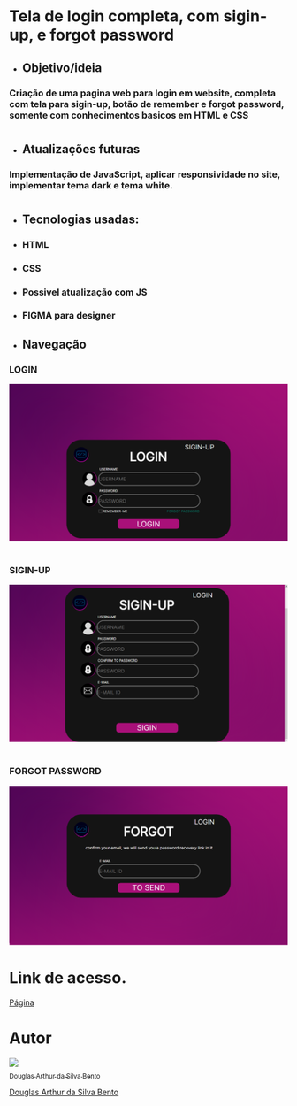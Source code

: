 # Tela de login completa, com sigin-up, e forgot password

* ## Objetivo/ideia
### Criação de uma pagina web para login em website, completa com tela para sigin-up, botão de remember e forgot password, somente com conhecimentos basicos em HTML e CSS
#
* ## Atualizações futuras
### Implementação de JavaScript, aplicar responsividade no site, implementar tema dark e tema white.
#
* ## Tecnologias usadas:
* ### HTML
* ### CSS
* ### Possivel atualização com JS
* ### FIGMA para designer

* ## Navegação
### LOGIN
<html>
    <img src="./images/area login.png" />
</html>

#
### SIGIN-UP

<html>
    <img src="./images/area sigin.png" />
</html>

#
### FORGOT PASSWORD

<html>
    <img src="./images/area forgot.png" />
</html>

# Link de acesso.

<html>
    <a href="https://minhaweblogin.netlify.app">Página</a>
</html>

#

# Autor


[<img src="https://avatars.githubusercontent.com/u/106849298?s=400&u=32da81625b4d70bc25578e099fce392b77b75634&v=4" width=115><br><sub>Douglas Arthur da Silva Bento</sub>](https://github.com/douglasarthurr)

<html>
    <a href="https://github.com/douglasarthurr"> Douglas Arthur da Silva Bento</a>
</html>